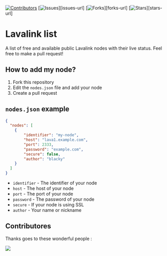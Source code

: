 
[![Contributors][contributors-shield]][contributors-url]
[![Issues][issues-shield]][issues-url]
[![Forks][forks-shield]][forks-url]
[![Stars][stars-shield]][stars-url]
<!-- title -->

# Lavalink list
<!-- titlestop -->
<!-- description -->
A list of free and available public Lavalink nodes with their live status. Feel free to make a pull request!

<!-- descriptionstop -->

<!-- how to add my node -->
## How to add my node?

1. Fork this repository
2. Edit the `nodes.json` file and add your node
3. Create a pull request
<!-- nodes.json example -->
## `nodes.json` example
```json
{
  "nodes": [
    {
        "identifier": "my-node",
        "host": "lava1.example.com",
        "port": 2333,
        "password": "example.com",
        "secure": false,
        "author": "blacky"
    }
  ]
}
```
- `identifier` - The identifier of your node
- `host` - The host of your node
- `port` - The port of your node
- `password` - The password of your node
- `secure` - If your node is using SSL
- `author` - Your name or nickname


## Contributores

Thanks goes to these wonderful people :

<a href="https://github.com/brblacky/lavalink-list/graphs/contributors">
  <img src="https://contrib.rocks/image?repo=brblacky/lavalink-list" />
</a>

[contributors-url]: https://github.com/brblacky/lavamusic/graphs/contributors



<!-- links -->
[contributors-shield]: https://img.shields.io/github/contributors/brblacky/lavalink-list.svg?style=for-the-badge
[issues-shield]: https://img.shields.io/github/issues/brblacky/lavalink-list.svg?style=for-the-badge
[forks-shield]: https://img.shields.io/github/forks/brblacky/lavalink-list.svg?style=for-the-badge
[stars-shield]: https://img.shields.io/github/stars/brblacky/lavalink-list.svg?style=for-the-badge
[license-shield]: https://img.shields.io/github/license/brblacky/lavalink-list.svg?style=for-the-badge
[discord-shield]: https://img.shields.io/discord/959276033683628122?style=for-the-badge
[donate-shield]: https://img.shields.io/badge/Donate-PayPal-blue.svg?style=for-the-badge
